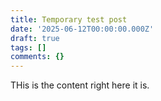 ```yaml
---
title: Temporary test post
date: '2025-06-12T00:00:00.000Z'
draft: true
tags: []
comments: {}
---
```

THis is the content right here it is.
